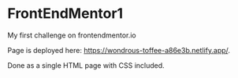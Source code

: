 # FrontEndMentor1

My first challenge on frontendmentor.io

Page is deployed here: https://wondrous-toffee-a86e3b.netlify.app/.

Done as a single HTML page with CSS included. 
